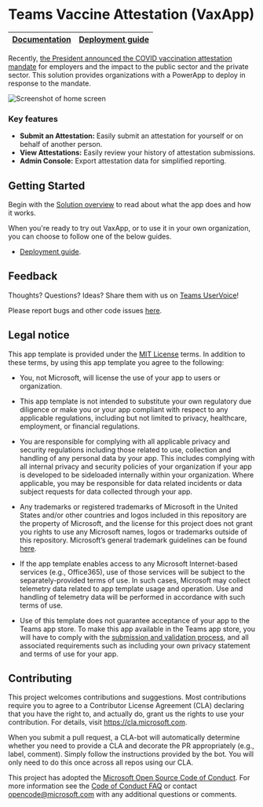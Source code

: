 # Teams Vaccine Attestation (VaxApp)

| [Documentation](https://github.com/microsoft/mwx-teams-vaccine-attestation/wiki) | [Deployment guide](https://github.com/microsoft/mwx-teams-vaccine-attestation/wiki/Deployment-guide) |
| ---- | ---- |

Recently, [the President announced the COVID vaccination attestation mandate](https://www.whitehouse.gov/briefing-room/speeches-remarks/2021/09/09/remarks-by-president-biden-on-fighting-the-covid-19-pandemic-3/) for employers and the impact to the public sector and the private sector. This solution provides organizations with a PowerApp to deploy in response to the mandate.

![Screenshot of home screen](https://github.com/microsoft/mwx-teams-vaccine-attestation/wiki/assets/home-screen-clean.png)

### Key features
* **Submit an Attestation:** Easily submit an attestation for yourself or on behalf of another person.
* **View Attestations:** Easily review your history of attestation submissions.
* **Admin Console:** Export attestation data for simplified reporting.
## Getting Started

Begin with the [Solution overview](../../wiki) to read about what the app does and how it works.

When you're ready to try out VaxApp, or to use it in your own organization, you can choose to follow one of the below guides.
* [Deployment guide](https://github.com/microsoft/mwx-teams-vaccine-attestation/wiki/Deployment-guide).

## Feedback

Thoughts? Questions? Ideas? Share them with us on [Teams UserVoice](https://microsoftteams.uservoice.com/forums/555103-public)!

Please report bugs and other code issues [here](https://github.com/microsoft/mwx-teams-vaccine-attestation/issues/new).

## Legal notice

This app template is provided under the [MIT License](https://github.com/microsoft/mwx-teams-vaccine-attestation/blob/master/LICENSE) terms.  In addition to these terms, by using this app template you agree to the following:

- You, not Microsoft, will license the use of your app to users or organization. 

- This app template is not intended to substitute your own regulatory due diligence or make you or your app compliant with respect to any applicable regulations, including but not limited to privacy, healthcare, employment, or financial regulations.

- You are responsible for complying with all applicable privacy and security regulations including those related to use, collection and handling of any personal data by your app. This includes complying with all internal privacy and security policies of your organization if your app is developed to be sideloaded internally within your organization. Where applicable, you may be responsible for data related incidents or data subject requests for data collected through your app.

- Any trademarks or registered trademarks of Microsoft in the United States and/or other countries and logos included in this repository are the property of Microsoft, and the license for this project does not grant you rights to use any Microsoft names, logos or trademarks outside of this repository. Microsoft’s general trademark guidelines can be found [here](https://www.microsoft.com/en-us/legal/intellectualproperty/trademarks/usage/general.aspx).

- If the app template enables access to any Microsoft Internet-based services (e.g., Office365), use of those services will be subject to the separately-provided terms of use. In such cases, Microsoft may collect telemetry data related to app template usage and operation. Use and handling of telemetry data will be performed in accordance with such terms of use.

- Use of this template does not guarantee acceptance of your app to the Teams app store. To make this app available in the Teams app store, you will have to comply with the [submission and validation process](https://docs.microsoft.com/en-us/microsoftteams/platform/concepts/deploy-and-publish/appsource/publish), and all associated requirements such as including your own privacy statement and terms of use for your app.

## Contributing

This project welcomes contributions and suggestions.  Most contributions require you to agree to a
Contributor License Agreement (CLA) declaring that you have the right to, and actually do, grant us
the rights to use your contribution. For details, visit https://cla.microsoft.com.

When you submit a pull request, a CLA-bot will automatically determine whether you need to provide
a CLA and decorate the PR appropriately (e.g., label, comment). Simply follow the instructions
provided by the bot. You will only need to do this once across all repos using our CLA.

This project has adopted the [Microsoft Open Source Code of Conduct](https://opensource.microsoft.com/codeofconduct/).
For more information see the [Code of Conduct FAQ](https://opensource.microsoft.com/codeofconduct/faq/) or
contact [opencode@microsoft.com](mailto:opencode@microsoft.com) with any additional questions or comments.

